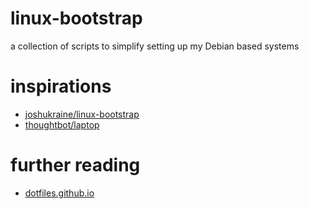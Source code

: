 # linux-bootstrap
a collection of scripts to simplify setting up my Debian based systems

# inspirations
* [joshukraine/linux-bootstrap](https://github.com/joshukraine/linux-bootstrap)
* [thoughtbot/laptop](https://github.com/thoughtbot/laptop)

# further reading
* [dotfiles.github.io](https://dotfiles.github.io/)
